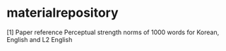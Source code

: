 # materialrepository
[1] Paper reference 
Perceptual strength norms of 1000 words for Korean, English and L2 English

